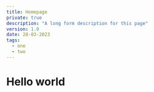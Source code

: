 ```yaml
---
title: Homepage
private: true
description: "A long form description for this page"
version: 1.0
date: 28-03-2023
tags:
  - one
  - two
---
```


# Hello world
